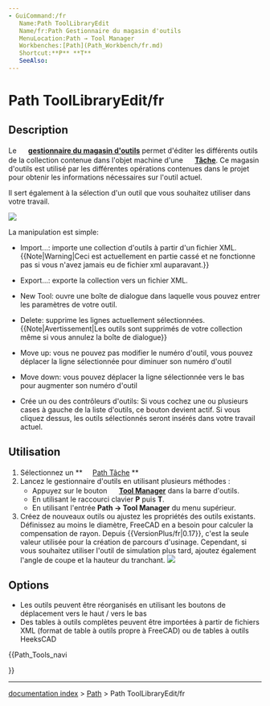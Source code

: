 ```yaml
---
- GuiCommand:/fr
   Name:Path ToolLibraryEdit
   Name/fr:Path Gestionnaire du magasin d'outils
   MenuLocation:Path → Tool Manager
   Workbenches:[Path](Path_Workbench/fr.md)
   Shortcut:**P** **T**
   SeeAlso:
---
```


# Path ToolLibraryEdit/fr

## Description

Le **<img src="images/Path_ToolLibraryEdit.svg" width=16px> [gestionnaire du magasin d'outils](Path_ToolLibraryEdit/fr.md)** permet d\'éditer les différents outils de la collection contenue dans l\'objet machine d\'une **<img src="images/Path_Job.svg" width=16px> [Tâche](Path_Job/fr.md)**. Ce magasin d\'outils est utilisé par les différentes opérations contenues dans le projet pour obtenir les informations nécessaires sur l\'outil actuel.

Il sert également à la sélection d\'un outil que vous souhaitez utiliser dans votre travail.

![](images/Path-Tooltable.png )

La manipulation est simple:

-   Import\...: importe une collection d\'outils à partir d\'un fichier XML. {{Note|Warning|Ceci est actuellement en partie cassé et ne fonctionne pas si vous n'avez jamais eu de fichier xml auparavant.}}
-   Export\...: exporte la collection vers un fichier XML.
-   New Tool: ouvre une boîte de dialogue dans laquelle vous pouvez entrer les paramètres de votre outil.
-   Delete: supprime les lignes actuellement sélectionnées. {{Note|Avertissement|Les outils sont supprimés de votre collection même si vous annulez la boîte de dialogue}}
-   Move up: vous ne pouvez pas modifier le numéro d\'outil, vous pouvez déplacer la ligne sélectionnée pour diminuer son numéro d\'outil
-   Move down: vous pouvez déplacer la ligne sélectionnée vers le bas pour augmenter son numéro d\'outil

-   Crée un ou des contrôleurs d\'outils: Si vous cochez une ou plusieurs cases à gauche de la liste d\'outils, ce bouton devient actif. Si vous cliquez dessus, les outils sélectionnés seront insérés dans votre travail actuel.

## Utilisation

1.  Sélectionnez un **<img src="images/Path_Job.svg" width=16px> [Path Tâche](Path_Job/fr.md)
**
2.  Lancez le gestionnaire d\'outils en utilisant plusieurs méthodes :
    -   Appuyez sur le bouton **<img src="images/Path_ToolLibraryEdit.svg" width=16px> [Tool Manager](Path_ToolLibraryEdit/fr.md)** dans la barre d\'outils.
    -   En utilisant le raccourci clavier **P** puis **T**.
    -   En utilisant l\'entrée **Path → Tool Manager** du menu supérieur.
3.  Créez de nouveaux outils ou ajustez les propriétés des outils existants.
    Définissez au moins le diamètre, FreeCAD en a besoin pour calculer la compensation de rayon. Depuis {{VersionPlus/fr|0.17}}, c\'est la seule valeur utilisée pour la création de parcours d\'usinage. Cependant, si vous souhaitez utiliser l\'outil de simulation plus tard, ajoutez également l\'angle de coupe et la hauteur du tranchant.
    ![](images/Path-ToolAdd.gif )

## Options

-   Les outils peuvent être réorganisés en utilisant les boutons de déplacement vers le haut / vers le bas
-   Des tables à outils complètes peuvent être importées à partir de fichiers XML (format de table à outils propre à FreeCAD) ou de tables à outils HeeksCAD





{{Path_Tools_navi

}}

---
[documentation index](../README.md) > [Path](Path_Workbench.md) > Path ToolLibraryEdit/fr
